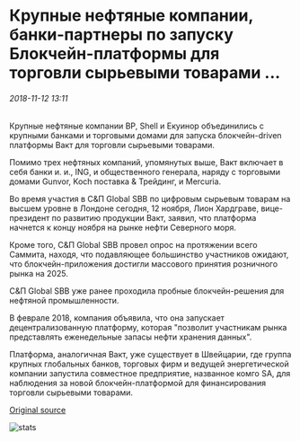 # Крупные нефтяные компании, банки-партнеры по запуску Блокчейн-платформы для торговли сырьевыми товарами ...

###### 2018-11-12 13:11

Крупные нефтяные компании BP, Shell и Екуинор объединились с крупными банками и торговыми домами для запуска блокчейн-driven платформы Вакт для торговли сырьевыми товарами.

Помимо трех нефтяных компаний, упомянутых выше, Вакт включает в себя банки и. и., ING, и общественного генерала, наряду с торговыми домами Gunvor, Koch поставка & Трейдинг, и Mercuria.

Во время участия в С&П Global SBB по цифровым сырьевым товарам на высшем уровне в Лондоне сегодня, 12 ноября, Лион Хардграве, вице-президент по развитию продукции Вакт, заявил, что платформа начнется к концу ноября на рынке нефти Северного моря.

Кроме того, С&П Global SBB провел опрос на протяжении всего Саммита, находя, что подавляющее большинство участников ожидают, что блокчейн-приложения достигли массового принятия розничного рынка на 2025.

С&П Global SBB уже ранее проходила пробные блокчейн-решения для нефтяной промышленности.

В феврале 2018, компания объявила, что она запускает децентрализованную платформу, которая "позволит участникам рынка представлять еженедельные запасы нефти хранения данных".

Платформа, аналогичная Вакт, уже существует в Швейцарии, где группа крупных глобальных банков, торговых фирм и ведущей энергетической компании запустила совместное предприятие, названное комго SA, для наблюдения за новой блокчейн-платформой для финансирования торговли сырьевыми товарами.

[Original source](https://cointelegraph.com/news/major-oil-firms-banks-partner-to-launch-blockchain-platform-for-energy-commodity-trading)

![stats](https://c.statcounter.com/11760860/0/a89fa40b/1/ "stats")